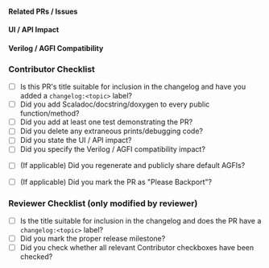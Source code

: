 <!-- 
First, please ensure that the title of your PR is sufficient to include in the next changelog.
Refer to https://github.com/firesim/firesim/releases for examples and feel free to ask reviewers for help.

Then, make sure to label your PR with one of the changelog:<section> labels to indicate which section
of the changelog should contain this PR's title:
  changelog:added
  changelog:changed
  changelog:fixed
  changelog:removed

If you feel that this PR should not be included in the changelog, you must still label it with
changelog:omit

Provide a brief description of the PR immediately below this comment, if the title is insufficient -->

#### Related PRs / Issues

<!-- List any related issues here -->

#### UI / API Impact

<!-- Roughly, how would this affect the current API or user-facing interfaces? (extend, deprecate, remove, or break) -->
<!-- Of note: manager config.ini interface, targetutils & bridge scala API, platform config behavior -->

#### Verilog / AGFI Compatibility

<!-- Does this change the generated Verilog or the simulator memory map of the default targets?  -->

### Contributor Checklist
- [ ] Is this PR's title suitable for inclusion in the changelog and have you added a `changelog:<topic>` label?
- [ ] Did you add Scaladoc/docstring/doxygen to every public function/method?
- [ ] Did you add at least one test demonstrating the PR?
- [ ] Did you delete any extraneous prints/debugging code?
- [ ] Did you state the UI / API impact?
- [ ] Did you specify the Verilog / AGFI compatibility impact?
<!-- Do this if this PR changes verilog or breaks the default AGFIs -->
- [ ] (If applicable) Did you regenerate and publicly share default AGFIs?
<!-- Do this if this PR is a bugfix that should be applied to the latest release -->
- [ ] (If applicable) Did you mark the PR as "Please Backport"?

### Reviewer Checklist (only modified by reviewer)
- [ ] Is the title suitable for inclusion in the changelog and does the PR have a `changelog:<topic>` label?
- [ ] Did you mark the proper release milestone?
- [ ] Did you check whether all relevant Contributor checkboxes have been checked?
